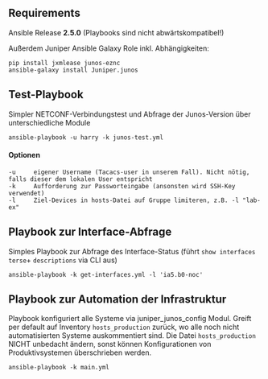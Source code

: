 ## Requirements

Ansible Release **2.5.0** (Playbooks sind nicht abwärtskompatibel!)

Außerdem Juniper Ansible Galaxy Role inkl. Abhängigkeiten:

    pip install jxmlease junos-eznc
    ansible-galaxy install Juniper.junos


## Test-Playbook

Simpler NETCONF-Verbindungstest und Abfrage der Junos-Version über unterschiedliche Module

    ansible-playbook -u harry -k junos-test.yml

#### Optionen

    -u     eigener Username (Tacacs-user in unserem Fall). Nicht nötig, falls dieser dem lokalen User entspricht
    -k     Aufforderung zur Passworteingabe (ansonsten wird SSH-Key verwendet)
    -l     Ziel-Devices in hosts-Datei auf Gruppe limiteren, z.B. -l "lab-ex"


## Playbook zur Interface-Abfrage

Simples Playbook zur Abfrage des Interface-Status (führt ```show interfaces terse```+ ```descriptions``` via CLI aus)

	ansible-playbook -k get-interfaces.yml -l 'ia5.b0-noc'


## Playbook zur Automation der Infrastruktur

Playbook konfiguriert alle Systeme via juniper_junos_config Modul. Greift per default auf Inventory ```hosts_production``` zurück, wo alle noch nicht automatisierten Systeme auskommentiert sind. Die Datei ```hosts_production``` NICHT unbedacht ändern, sonst können Konfigurationen von Produktivsystemen überschrieben werden.

    ansible-playbook -k main.yml



